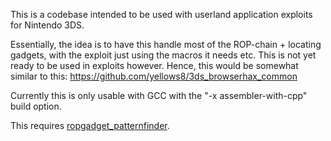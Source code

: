 This is a codebase intended to be used with userland application exploits for Nintendo 3DS.

Essentially, the idea is to have this handle most of the ROP-chain + locating gadgets, with the exploit just using the macros it needs etc. This is not yet ready to be used in exploits however. Hence, this would be somewhat similar to this: https://github.com/yellows8/3ds_browserhax_common

Currently this is only usable with GCC with the "-x assembler-with-cpp" build option.

This requires [ropgadget_patternfinder](https://github.com/yellows8/ropgadget_patternfinder).

